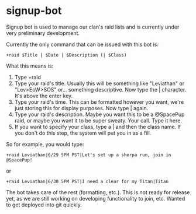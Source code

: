 # signup-bot
Signup bot is used to manage our clan's raid lists and is currently under very preliminary development. 

Currently the only command that can be issued with this bot is:
```
+raid $Title | $Date | $Description (| $Class)
```
What this means is:
1) Type +raid
2) Type your raid's title. Usually this will be something like "Leviathan" or "Lev>EoW>SOS" or... something descriptive. Now type the | character. It's above the enter key.
3) Type your raid's time. This can be formatted however you want, we're just storing this for display purposes. Now type | again.
4) Type your raid's description. Maybe you want this to be a @SpacePup raid, or maybe you want it to be super sweaty. Your call. Type it here.
5) If you want to specify your class, type a | and then the class name. If you don't do this step, the system will put you in as a fill.

So for example, you would type:
```
+raid Leviathan|6/29 5PM PST|Let's set up a sherpa run, join in @SpacePup!
```
or
```
+raid Leviathan|6/30 5PM PST|I need a clear for my Titan|Titan
```

The bot takes care of the rest (formatting, etc.). This is not ready for release yet, as we are still working on developing functionality to join, etc. Wanted to get deployed into git quickly.